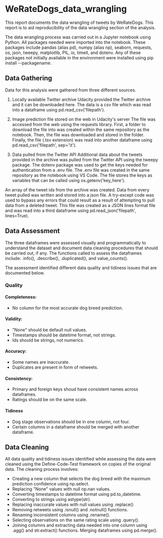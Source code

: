 # WeRateDogs_data_wrangling
This report documents the data wrangling of tweets by WeRateDogs. This report is to aid reproducibility of the data wrangling section of the analysis.

The data wrangling process was carried out in a Jupyter notebook using Python. All packages needed were imported into the notebook. These packages include pandas (alias pd), numpy (alias np), seaborn, requests, os, json, tweepy, matplotlib, PIL, io, timeit, and dotenv. Any of these packages not initially available in the environment were installed using pip install --packagename.

## Data Gathering
Data for this analysis were gathered from three different sources.

1. Locally available Twitter archive
Udacity provided the Twitter archive and it can be downloaded here. The data is a csv file which was read into a dataframe using pd.read_csv('filepath').

2. Image prediction file stored on the web in Udacity's server
The file was accessed from the web using the requests library. First, a folder to download the file into was created within the same repository as the notebook. Then, the file was downloaded and stored in the folder. Finally, the file (.tsv extension) was read into another dataframe using pd.read_csv('filepath', sep='\t').

3. Data pulled from the Twitter API
Additional data about the tweets provided in the archive was pulled from the Twitter API using the tweepy package. The dotenv package was used to get the keys needed for authentication from a .env file. The .env file was created in the same repository as the notebook using VS Code. The file stores the keys as variables that can be called using os.getenv('key_here').

An array of the tweet ids from the archive was created. Data from every tweet pulled was written and stored into a json file. A try-except code was used to bypass any errors that could result as a result of attempting to pull data from a deleted tweet. This file was created as a JSON lines format file and was read into a third dataframe using pd.read_json('filepath', lines=True).

## Data Assessment
The three dataframes were assessed visually and programmatically to understand the dataset and document data cleaning procedures that should be carried out, if any. The functions called to assess the dataframes include: .info(), .describe(), .duplicated(), and value_counts().

The assessment identified different data quality and tidiness issues that are documented below.

### Quality
#### Completeness:
* No column for the most accurate dog breed prediction.
#### Validity:
* "None" should be default null values.
* Timestamps should be datetime format, not strings.
* Ids should be strings, not numerics.
#### Accuracy:
* Some names are inaccurate.
* Duplicates are present in form of retweets.
#### Consistency:
* Primary and foreign keys shoud have consistent names across dataframes.
* Ratings should be on the same scale.
#### Tidiness
* Dog stage observations should be in one column, not four.
* Certain columns in a dataframe should be merged with another dataframe.

## Data Cleaning
All data quality and tidiness issues identified while assessing the data were cleaned using the Define-Code-Test framework on copies of the original data. The cleaning process involves:

* Creating a new column that selects the dog breed with the maximum prediction confidence using np.select.
* Replacing "None" values with null np.nan values.
* Converting timestamps to datetime format using pd.to_datetime.
* Converting to strings using astype(str).
* Replacing inaccurate values with null values using .replace()
* Removing retweets using .isnull() and .notnull() functions.
* Renaming inconsistent columns using .rename().
* Selecting observations on the same rating scale using .query().
* Joining columns and extracting data needed into one column using .agg() and str.extract() functions.
Merging dataframes using pd.merge().
